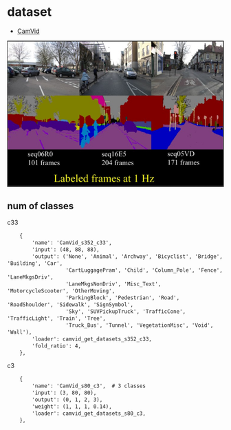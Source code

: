 # dataset

* [CamVid](http://mi.eng.cam.ac.uk/research/projects/VideoRec/CamVid/)

![alt text](image.png)


## num of classes

c33

```
    {
        'name': 'CamVid_s352_c33',
        'input': (48, 88, 88),
        'output': ('None', 'Animal', 'Archway', 'Bicyclist', 'Bridge', 'Building', 'Car',
                   'CartLuggagePram', 'Child', 'Column_Pole', 'Fence', 'LaneMkgsDriv',
                   'LaneMkgsNonDriv', 'Misc_Text', 'MotorcycleScooter', 'OtherMoving',
                   'ParkingBlock', 'Pedestrian', 'Road', 'RoadShoulder', 'Sidewalk', 'SignSymbol',
                   'Sky', 'SUVPickupTruck', 'TrafficCone', 'TrafficLight', 'Train', 'Tree',
                   'Truck_Bus', 'Tunnel', 'VegetationMisc', 'Void', 'Wall'),
        'loader': camvid_get_datasets_s352_c33,
        'fold_ratio': 4,
    },
```



c3


```
    {
        'name': 'CamVid_s80_c3',  # 3 classes
        'input': (3, 80, 80),
        'output': (0, 1, 2, 3),
        'weight': (1, 1, 1, 0.14),
        'loader': camvid_get_datasets_s80_c3,
    },

```


